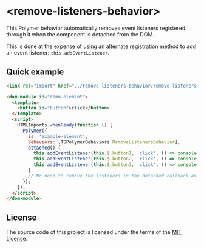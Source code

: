 # \<remove-listeners-behavior\>

This Polymer behavior automatically removes event listeners registered through it when the component is detached from the DOM.

This is done at the expense of using an alternate registration method to add an event listener: `this.addEventListener`.

## Quick example

```html
<link rel="import" href="../remove-listeners-behavior/remove-listeners-behavior.html">

<dom-module id="demo-element">
  <template>
    <button id="button">click</button>
  </template>
  <script>
    HTMLImports.whenReady(function () {
      Polymer({
        is: 'example-element',
        behaviors: [TSPolymerBehaviors.RemoveListenersBehavior],
        attached() {
          this.addEventListener(this.$.button1, 'click', () => console.log('click1'));
          this.addEventListener(this.$.button2, 'click', () => console.log('click2'));
          this.addEventListener(this.$.button3, 'click', () => console.log('click3'));
        }
        // No need to remove the listeners in the detached callback as this is done by the behavior
      });
    });
  </script>
</dom-module>
```

## License

The source code of this project is licensed under the terms of the [MIT License](LICENSE.md).
